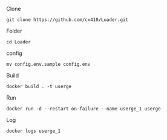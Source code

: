 Clone
```
git clone https://github.com/cx410/Loader.git
```
Folder
```
cd Loader
````
config
```
mv config.env.sample config.env
```
Build
```
docker build . -t userge
```
Run
```
docker run -d --restart on-failure --name userge_1 userge
```
Log
```
docker logs userge_1
```
